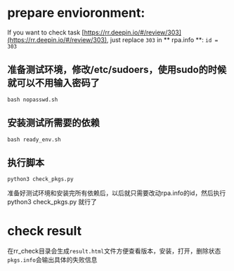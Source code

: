 # prepare envioronment:

If you want to check task [https://rr.deepin.io/#/review/303](https://rr.deepin.io/#/review/303), just replace `303` in ** rpa.info **: ` id = 303 `

## 准备测试环境，修改/etc/sudoers，使用sudo的时候就可以不用输入密码了
```
bash nopasswd.sh
```
## 安装测试所需要的依赖
```
bash ready_env.sh
```
## 执行脚本
```
python3 check_pkgs.py
```

准备好测试环境和安装完所有依赖后，以后就只需要改动rpa.info的id，然后执行python3 check_pkgs.py 就行了

# check result
在rr_check目录会生成`result.html`文件方便查看版本，安装，打开，删除状态
`pkgs.info`会输出具体的失败信息
